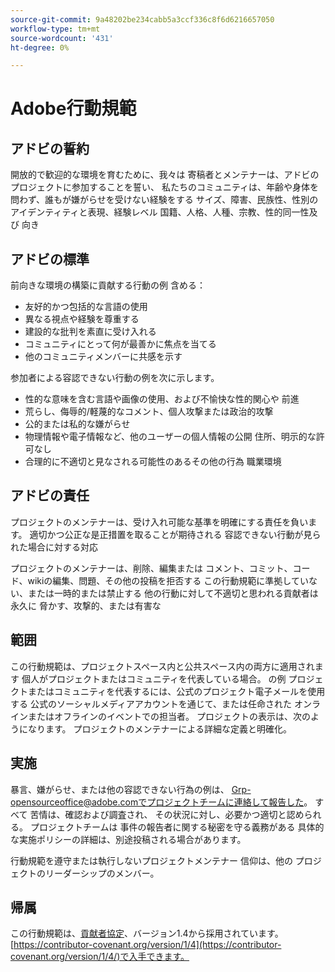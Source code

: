 ```yaml
---
source-git-commit: 9a48202be234cabb5a3ccf336c8f6d6216657050
workflow-type: tm+mt
source-wordcount: '431'
ht-degree: 0%

---
```

# Adobe行動規範

## アドビの誓約

開放的で歓迎的な環境を育むために、我々は
寄稿者とメンテナーは、アドビのプロジェクトに参加することを誓い、
私たちのコミュニティは、年齢や身体を問わず、誰もが嫌がらせを受けない経験をする
サイズ、障害、民族性、性別のアイデンティティと表現、経験レベル
国籍、人格、人種、宗教、性的同一性及び
向き

## アドビの標準

前向きな環境の構築に貢献する行動の例
含める：

* 友好的かつ包括的な言語の使用
* 異なる視点や経験を尊重する
* 建設的な批判を素直に受け入れる
* コミュニティにとって何が最善かに焦点を当てる
* 他のコミュニティメンバーに共感を示す

参加者による容認できない行動の例を次に示します。

* 性的な意味を含む言語や画像の使用、および不愉快な性的関心や
前進
* 荒らし、侮辱的/軽蔑的なコメント、個人攻撃または政治的攻撃
* 公的または私的な嫌がらせ
* 物理情報や電子情報など、他のユーザーの個人情報の公開
住所、明示的な許可なし
* 合理的に不適切と見なされる可能性のあるその他の行為
職業環境

## アドビの責任

プロジェクトのメンテナーは、受け入れ可能な基準を明確にする責任を負います。
適切かつ公正な是正措置を取ることが期待される
容認できない行動が見られた場合に対する対応

プロジェクトのメンテナーは、削除、編集または
コメント、コミット、コード、wikiの編集、問題、その他の投稿を拒否する
この行動規範に準拠していない、または一時的または禁止する
他の行動に対して不適切と思われる貢献者は永久に
脅かす、攻撃的、または有害な

## 範囲

この行動規範は、プロジェクトスペース内と公共スペース内の両方に適用されます
個人がプロジェクトまたはコミュニティを代表している場合。 の例
プロジェクトまたはコミュニティを代表するには、公式のプロジェクト電子メールを使用する
公式のソーシャルメディアアカウントを通じて、または任命された
オンラインまたはオフラインのイベントでの担当者。 プロジェクトの表示は、次のようになります。
プロジェクトのメンテナーによる詳細な定義と明確化。

## 実施

暴言、嫌がらせ、または他の容認できない行為の例は、
Grp-opensourceoffice@adobe.comでプロジェクトチームに連絡して報告した。 すべて
苦情は、確認および調査され、
その状況に対し、必要かつ適切と認められる。 プロジェクトチームは
事件の報告者に関する秘密を守る義務がある
具体的な実施ポリシーの詳細は、別途投稿される場合があります。

行動規範を遵守または執行しないプロジェクトメンテナー
信仰は、他の
プロジェクトのリーダーシップのメンバー。

## 帰属

この行動規範は、[貢献者協定](https://contributor-covenant.org)、バージョン1.4から採用されています。
[https://contributor-covenant.org/version/1/4](https://contributor-covenant.org/version/1/4/)で入手できます。
